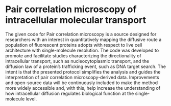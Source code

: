 # Pair correlation microscopy of intracellular molecular transport

The given code for Pair correlation microscopy is a source designed for researchers with an interest in quantitatively mapping the diffusive route a population of fluorescent proteins adopts with respect to live cell architecture with single-molecule resolution. The code was developed to promote and facilitate studies characterizing the directionality of intracellular transport, such as nucleocytoplasmic transport, and the diffusion law of a protein’s trafficking event, such as DNA target search. The intent is that the presented protocol simplifies the analysis and guides the interpretation of pair correlation microscopy-derived data. Improvements and open-source data will be continuously included to make the method more widely accessible and, with this, help increase the understanding of how intracellular diffusion regulates biological function at the single-molecule level.
